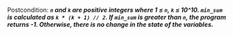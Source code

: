 Postcondition: ***`n` and `k` are positive integers where 1 ≤ `n`, `k` ≤ 10^10. `min_sum` is calculated as `k * (k + 1) // 2`. If `min_sum` is greater than `n`, the program returns -1. Otherwise, there is no change in the state of the variables.***